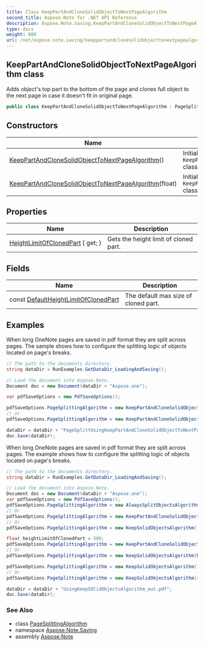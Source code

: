 ```yaml
---
title: Class KeepPartAndCloneSolidObjectToNextPageAlgorithm
second_title: Aspose.Note for .NET API Reference
description: Aspose.Note.Saving.KeepPartAndCloneSolidObjectToNextPageAlgorithm class. Adds objects top part to the bottom of the page and clones full object to the next page in case it doesnt fit in original page
type: docs
weight: 800
url: /net/aspose.note.saving/keeppartandclonesolidobjecttonextpagealgorithm/
---
```

## KeepPartAndCloneSolidObjectToNextPageAlgorithm class

Adds object's top part to the bottom of the page and clones full object to the next page in case it doesn't fit in original page.

```csharp
public class KeepPartAndCloneSolidObjectToNextPageAlgorithm : PageSplittingAlgorithm
```

## Constructors

| Name | Description |
| --- | --- |
| [KeepPartAndCloneSolidObjectToNextPageAlgorithm](keeppartandclonesolidobjecttonextpagealgorithm/#constructor)() | Initializes a new instance of the `KeepPartAndCloneSolidObjectToNextPageAlgorithm` class, using default height limit of cloned part. |
| [KeepPartAndCloneSolidObjectToNextPageAlgorithm](keeppartandclonesolidobjecttonextpagealgorithm/#constructor_1)(float) | Initializes a new instance of the `KeepPartAndCloneSolidObjectToNextPageAlgorithm` class, using specific height limit of cloned part. |

## Properties

| Name | Description |
| --- | --- |
| [HeightLimitOfClonedPart](../../aspose.note.saving/keeppartandclonesolidobjecttonextpagealgorithm/heightlimitofclonedpart/) { get; } | Gets the height limit of cloned part. |

## Fields

| Name | Description |
| --- | --- |
| const [DefaultHeightLimitOfClonedPart](../../aspose.note.saving/keeppartandclonesolidobjecttonextpagealgorithm/defaultheightlimitofclonedpart/) | The default max size of cloned part. |

## Examples

When long OneNote pages are saved in pdf format they are split across pages. The sample shows how to configure the splitting logic of objects located on page's breaks.

```csharp
// The path to the documents directory.
string dataDir = RunExamples.GetDataDir_LoadingAndSaving();

// Load the document into Aspose.Note.
Document doc = new Document(dataDir + "Aspose.one");

var pdfSaveOptions = new PdfSaveOptions();

pdfSaveOptions.PageSplittingAlgorithm = new KeepPartAndCloneSolidObjectToNextPageAlgorithm(100);
// or
pdfSaveOptions.PageSplittingAlgorithm = new KeepPartAndCloneSolidObjectToNextPageAlgorithm(400);

dataDir = dataDir + "PageSplittUsingKeepPartAndCloneSolidObjectToNextPageAlgorithm_out.pdf";
doc.Save(dataDir);
```

When long OneNote pages are saved in pdf format they are split across pages. The example shows how to configure the splitting logic of objects located on page's breaks.

```csharp
// The path to the documents directory.
string dataDir = RunExamples.GetDataDir_LoadingAndSaving();

// Load the document into Aspose.Note.
Document doc = new Document(dataDir + "Aspose.one");
var pdfSaveOptions = new PdfSaveOptions();
pdfSaveOptions.PageSplittingAlgorithm = new AlwaysSplitObjectsAlgorithm();
// Or
pdfSaveOptions.PageSplittingAlgorithm = new KeepPartAndCloneSolidObjectToNextPageAlgorithm();
// Or
pdfSaveOptions.PageSplittingAlgorithm = new KeepSolidObjectsAlgorithm();

float heightLimitOfClonedPart = 500;
pdfSaveOptions.PageSplittingAlgorithm = new KeepPartAndCloneSolidObjectToNextPageAlgorithm(heightLimitOfClonedPart);
// Or
pdfSaveOptions.PageSplittingAlgorithm = new KeepSolidObjectsAlgorithm(heightLimitOfClonedPart);

pdfSaveOptions.PageSplittingAlgorithm = new KeepSolidObjectsAlgorithm(100);
// Or
pdfSaveOptions.PageSplittingAlgorithm = new KeepSolidObjectsAlgorithm(400);

dataDir = dataDir + "UsingKeepSOlidObjectsAlgorithm_out.pdf";
doc.Save(dataDir);
```

### See Also

* class [PageSplittingAlgorithm](../pagesplittingalgorithm/)
* namespace [Aspose.Note.Saving](../../aspose.note.saving/)
* assembly [Aspose.Note](../../)


